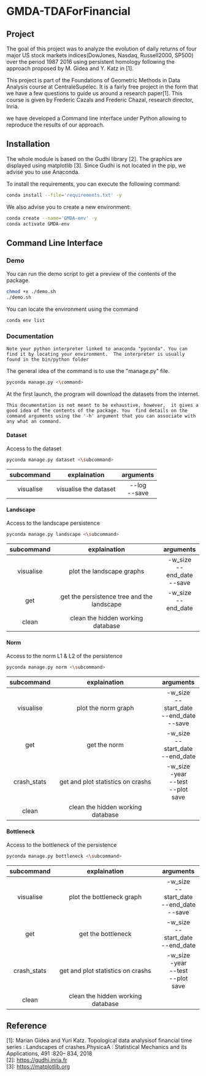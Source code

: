 # GMDA-TDAForFinancial

## Project
The goal of this project was to analyze the evolution of daily returns of four 
major US stock markets indices(DowJones, Nasdaq, Russell2000, SP500) over the 
period 1987 2016 using persistent homology following the approach proposed by 
M. Gidea and Y. Katz in [1].

This project is part of the Foundations of Geometric Methods in Data Analysis course at CentraleSupélec. It is a fairly free project in the form that we have a few questions to guide us around a research paper[1]. This course is given by Frederic Cazals and Frederic Chazal, research director, Inria.


we have developed a Command line 
interface under Python allowing to reproduce the results of our approach.

## Installation
The whole module is based on the Gudhi library [2]. 
The graphics are displayed using matplotlib [3].
Since Gudhi is not located in the pip, 
we advise you to use Anaconda.

To install the requirements, you can execute the following command:
```bash
conda install --file='requirements.txt' -y
```

We also advise you to create a new environment:
```bash
conda create --name='GMDA-env' -y
conda activate GMDA-env
```

## Command Line Interface

### Demo
You can run the demo script to get a 
preview of the contents of the package.
```bash
chmod +x ./demo.sh
./demo.sh
```

You can locate the environment using the command
```bash
conda env list 
```

### Documentation
`Note your python interpreter linked to anaconda "pyconda".
You can find it by locating your environment. 
The interpreter is usually found in the bin/python folder`

The general idea of the command is to use the "manage.py" file.
```bash
pyconda manage.py <\command>
```
At the first launch, the program will download the datasets from the internet. 

`This documentation is not meant to be exhaustive, however, 
it gives a good idea of the contents of the package. You 
find details on the command arguments using the '-h' argument that you can associate with any
 what an command.`
#### Dataset
Access to the dataset
```bash
pyconda manage.py dataset <\subcommand>
```
| subcommand     | explaination            | arguments   |
| :----------:   | :----------:             | :----------: |
|  visualise     | visualise the dataset   | --log <br/> --save    |

#### Landscape
Access to the landscape persistence
```bash
pyconda manage.py landscape <\subcommand>
```
| subcommand     | explaination            | arguments   |
| :----------:   | :----------:             | :----------: |
|  visualise     | plot the landscape graphs  | -w_size <br/> --end_date <br/> --save    |
|  get     | get the persistence tree and the landscape   | -w_size <br/> --end_date    |
|  clean     | clean the hidden working database   |  |

#### Norm
Access to the norm L1 & L2 of the persistence
```bash
pyconda manage.py norm <\subcommand>
```
| subcommand     | explaination            | arguments   |
| :----------:   | :----------:             | :----------: |
|  visualise     | plot the norm graph  | -w_size <br/> --start_date <br/> --end_date <br/> --save    |
|  get     | get the norm   | -w_size <br/> --start_date <br/> --end_date  |
|  crash_stats     |  get and plot statistics on crashs   | -w_size <br/> -year <br/> --test <br/> --plot </br> save  |
|  clean     | clean the hidden working database   |  |


#### Bottleneck
Access to the bottleneck of the persistence
```bash
pyconda manage.py bottleneck <\subcommand>
```
| subcommand     | explaination            | arguments   |
| :----------:   | :----------:             | :----------: |
|  visualise     | plot the bottleneck graph  | -w_size <br/> --start_date <br/> --end_date <br/> --save    |
|  get     | get the bottleneck   | -w_size <br/> --start_date <br/> --end_date  |
|  crash_stats     |  get and plot statistics on crashs   | -w_size <br/> -year <br/> --test <br/> --plot </br> save  |
|  clean     | clean the hidden working database   |  |


## Reference 
[1]: Marian Gidea and Yuri Katz. Topological data analysisof 
financial time series : Landscapes of crashes.PhysicaA 
: Statistical Mechanics and its Applications, 491 :820– 834, 2018 \
[2]: https://gudhi.inria.fr \
[3]: https://matplotlib.org

